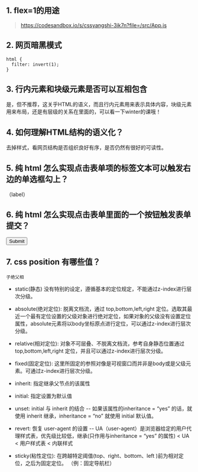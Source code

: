 ## 1. flex=1的用途

> https://codesandbox.io/s/cssyangshi-3ik7n?file=/src/App.js

## 2. 网页暗黑模式

```
html {
  filter: invert(1);
}
```

## 3. 行内元素和块级元素是否可以互相包含

是，但不推荐，这关乎HTML的语义，而且行内元素用来表示具体内容，块级元素用来布局，还是有层级的关系在里面的，可以看一下winter的课哦！


## 4. 如何理解HTML结构的语义化？

去掉样式，看网页结构是否组织良好有序，是否仍然有很好的可读性。


## 5. 纯 html 怎么实现点击表单项的标签文本可以触发右边的单选框勾上？

（label）


## 6. 纯 html 怎么实现点击表单里面的一个按钮触发表单提交？

<input type="submit">


## 7. css position 有哪些值？

`子绝父相`

- static(静态) 没有特别的设定，遵循基本的定位规定，不能通过z-index进行层次分级。

- absolute(绝对定位): 脱离文档流，通过 top,bottom,left,right 定位。选取其最近一个最有定位设置的父级对象进行绝对定位，如果对象的父级没有设置定位属性，absolute元素将以body坐标原点进行定位，可以通过z-index进行层次分级。

- relative(相对定位):  对象不可层叠、不脱离文档流，参考自身静态位置通过 top,bottom,left,right 定位，并且可以通过z-index进行层次分级。

- fixed(固定定位): 这里所固定的参照对像是可视窗口而并非是body或是父级元素。可通过z-index进行层次分级。

- inherit: 指定继承父节点的该属性

- initial: 指定设置为默认值

- unset: initial 与 inherit 的结合 -- 如果该属性的inheritance = “yes” 的话，就使用 inherit 继承，inheritance = “no” 就使用 initial 默认值。

- revert: 恢复 user-agent 的设置 -- UA（user-agent）是浏览器给定的用户代理样式表，优先级比较低，继承(只作用与inheritance = “yes” 的属性) < UA < 用户样式表 < 内联样式

- sticky(粘性定位): 在跨越特定阈值(top、right、bottom、left )前为相对定位，之后为固定定位。 （例：固定导航栏）


